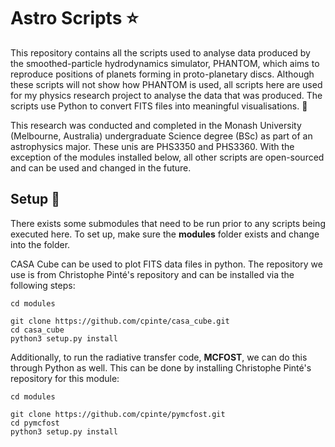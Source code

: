 # Astro Scripts :star:

This repository contains all the scripts used to analyse data produced by the smoothed-particle hydrodynamics simulator, PHANTOM, which aims to reproduce positions of planets forming in proto-planetary discs. Although these scripts will not show how PHANTOM is used, all scripts here are used for my physics research project to analyse the data that was produced. The scripts use Python to convert FITS files into meaningful visualisations. :snake:

This research was conducted and completed in the Monash University (Melbourne, Australia) undergraduate Science degree (BSc) as part of an astrophysics major. These unis are PHS3350 and PHS3360. With the exception of the modules installed below, all other scripts are open-sourced and can be used and changed in the future.


## Setup :scroll:
There exists some submodules that need to be run prior to any scripts being executed here. To set up, make sure the **modules** folder exists and change into the folder.

CASA Cube can be used to plot FITS data files in python. The repository we use is from Christophe Pinté's repository and can be installed via the following steps:

```
cd modules

git clone https://github.com/cpinte/casa_cube.git
cd casa_cube
python3 setup.py install
```

Additionally, to run the radiative transfer code, **MCFOST**, we can do this through Python as well. This can be done by installing Christophe Pinté's repository for this module:


```
cd modules

git clone https://github.com/cpinte/pymcfost.git
cd pymcfost
python3 setup.py install
```
